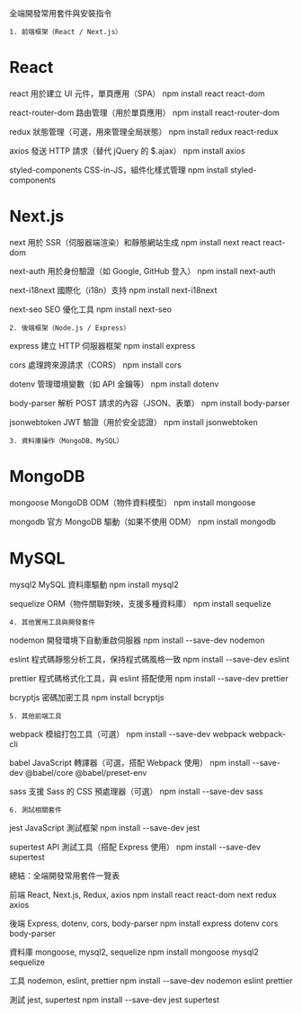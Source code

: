全端開發常用套件與安裝指令

    1. 前端框架（React / Next.js）

# React

react
用於建立 UI 元件，單頁應用（SPA）
npm install react react-dom

react-router-dom
路由管理（用於單頁應用）
npm install react-router-dom

redux
狀態管理（可選，用來管理全局狀態）
npm install redux react-redux

axios
發送 HTTP 請求（替代 jQuery 的 $.ajax）
npm install axios

styled-components
CSS-in-JS，組件化樣式管理
npm install styled-components

# Next.js

next
用於 SSR（伺服器端渲染）和靜態網站生成
npm install next react react-dom

next-auth
用於身份驗證（如 Google, GitHub 登入）
npm install next-auth

next-i18next
國際化（i18n）支持
npm install next-i18next

next-seo
SEO 優化工具
npm install next-seo

    2. 後端框架（Node.js / Express）

express
建立 HTTP 伺服器框架
npm install express

cors
處理跨來源請求（CORS）
npm install cors

dotenv
管理環境變數（如 API 金鑰等）
npm install dotenv

body-parser
解析 POST 請求的內容（JSON、表單）
npm install body-parser

jsonwebtoken
JWT 驗證（用於安全認證）
npm install jsonwebtoken

    3. 資料庫操作（MongoDB、MySQL）

# MongoDB

mongoose
MongoDB ODM（物件資料模型）
npm install mongoose

mongodb
官方 MongoDB 驅動（如果不使用 ODM）
npm install mongodb

# MySQL

mysql2
MySQL 資料庫驅動
npm install mysql2

sequelize
ORM（物件關聯對映，支援多種資料庫）
npm install sequelize

    4. 其他實用工具與開發套件

nodemon
開發環境下自動重啟伺服器
npm install --save-dev nodemon

eslint
程式碼靜態分析工具，保持程式碼風格一致
npm install --save-dev eslint

prettier
程式碼格式化工具，與 eslint 搭配使用
npm install --save-dev prettier

bcryptjs
密碼加密工具
npm install bcryptjs

    5. 其他前端工具

webpack
模組打包工具（可選）
npm install --save-dev webpack webpack-cli

babel
JavaScript 轉譯器（可選，搭配 Webpack 使用）
npm install --save-dev @babel/core @babel/preset-env

sass
支援 Sass 的 CSS 預處理器（可選）
npm install --save-dev sass

    6. 測試相關套件

jest
JavaScript 測試框架
npm install --save-dev jest

supertest
API 測試工具（搭配 Express 使用）
npm install --save-dev supertest

總結：全端開發常用套件一覽表

前端
React, Next.js, Redux, axios
npm install react react-dom next redux axios

後端
Express, dotenv, cors, body-parser
npm install express dotenv cors body-parser

資料庫
mongoose, mysql2, sequelize
npm install mongoose mysql2 sequelize

工具
nodemon, eslint, prettier
npm install --save-dev nodemon eslint prettier

測試
jest, supertest
npm install --save-dev jest supertest
